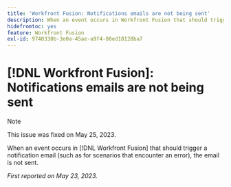 ```yaml
---
title: 'Workfront Fusion: Notifications emails are not being sent'
description: When an event occurs in Workfront Fusion that should trigger a notification email (such as for scenarios that encounter an error), the email is not sent.
hidefromtoc: yes
feature: Workfront Fusion
exl-id: 9740330b-3e0a-45ae-a9f4-08ed18128ba7
---
```

# [!DNL Workfront Fusion]: Notifications emails are not being sent

>[!NOTE]
>
>This issue was fixed on May 25, 2023.

When an event occurs in [!DNL Workfront Fusion] that should trigger a notification email (such as for scenarios that encounter an error), the email is not sent.

_First reported on May 23, 2023._
